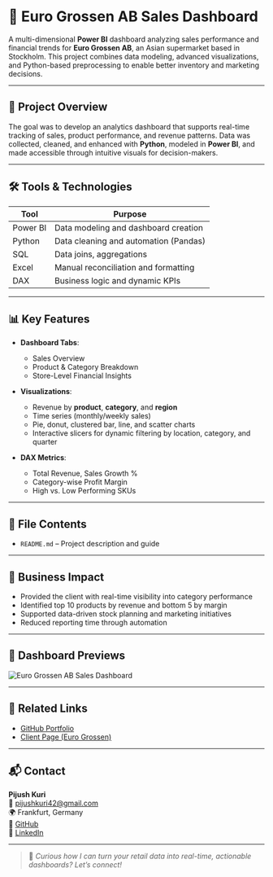 # 🛒 Euro Grossen AB Sales Dashboard

A multi-dimensional **Power BI** dashboard analyzing sales performance and financial trends for **Euro Grossen AB**, an Asian supermarket based in Stockholm. This project combines data modeling, advanced visualizations, and Python-based preprocessing to enable better inventory and marketing decisions.

---

## 🧠 Project Overview

The goal was to develop an analytics dashboard that supports real-time tracking of sales, product performance, and revenue patterns. Data was collected, cleaned, and enhanced with **Python**, modeled in **Power BI**, and made accessible through intuitive visuals for decision-makers.

---

## 🛠️ Tools & Technologies

| Tool          | Purpose                              |
|---------------|--------------------------------------|
| Power BI      | Data modeling and dashboard creation |
| Python        | Data cleaning and automation (Pandas)|
| SQL           | Data joins, aggregations             |
| Excel         | Manual reconciliation and formatting |
| DAX           | Business logic and dynamic KPIs      |

---

## 📊 Key Features

- **Dashboard Tabs**:
  - Sales Overview
  - Product & Category Breakdown
  - Store-Level Financial Insights

- **Visualizations**:
  - Revenue by **product**, **category**, and **region**
  - Time series (monthly/weekly sales)
  - Pie, donut, clustered bar, line, and scatter charts
  - Interactive slicers for dynamic filtering by location, category, and quarter

- **DAX Metrics**:
  - Total Revenue, Sales Growth %
  - Category-wise Profit Margin
  - High vs. Low Performing SKUs

---

## 📁 File Contents



- `README.md` – Project description and guide

---

## 📌 Business Impact

- Provided the client with real-time visibility into category performance
- Identified top 10 products by revenue and bottom 5 by margin
- Supported data-driven stock planning and marketing initiatives
- Reduced reporting time through automation

---

## 📸 Dashboard Previews 

![Euro Grossen AB Sales Dashboard](https://github.com/user-attachments/assets/990904f0-f68d-4394-a487-4b167e1574fc)

---

## 🔗 Related Links

- [GitHub Portfolio](https://github.com/pijush42/PowerBi-Portfolio)
- [Client Page (Euro Grossen)](https://www.facebook.com/p/Euro-grossen-S%C3%B6dert%C3%A4lje-61557623257575/)

---

## 📬 Contact

**Pijush Kuri**  
📧 pijushkuri42@gmail.com  
🌍 Frankfurt, Germany  
🔗 [GitHub](https://github.com/pijush42)  
🔗 [LinkedIn](https://www.linkedin.com/in/pijush-kuri-uk42)

---

> 🧩 *Curious how I can turn your retail data into real-time, actionable dashboards? Let’s connect!*
